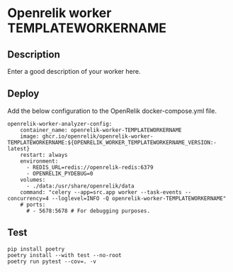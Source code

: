 # Openrelik worker TEMPLATEWORKERNAME
## Description
Enter a good description of your worker here.

## Deploy
Add the below configuration to the OpenRelik docker-compose.yml file.

```
openrelik-worker-analyzer-config:
    container_name: openrelik-worker-TEMPLATEWORKERNAME
    image: ghcr.io/openrelik/openrelik-worker-TEMPLATEWORKERNAME:${OPENRELIK_WORKER_TEMPLATEWORKERNAME_VERSION:-latest}
    restart: always
    environment:
      - REDIS_URL=redis://openrelik-redis:6379
      - OPENRELIK_PYDEBUG=0
    volumes:
      - ./data:/usr/share/openrelik/data
    command: "celery --app=src.app worker --task-events --concurrency=4 --loglevel=INFO -Q openrelik-worker-TEMPLATEWORKERNAME"
    # ports:
      # - 5678:5678 # For debugging purposes.
```

## Test
```
pip install poetry
poetry install --with test --no-root
poetry run pytest --cov=. -v
```